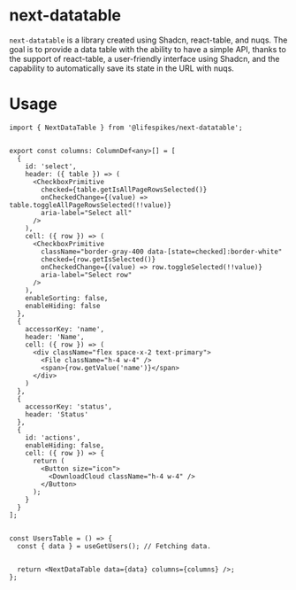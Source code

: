 # next-datatable

`next-datatable` is a library created using Shadcn, react-table, and nuqs. The goal is to provide a data table with the ability to have a simple API, thanks to the support of react-table, a user-friendly interface using Shadcn, and the capability to automatically save its state in the URL with nuqs.


# Usage

```tsx
import { NextDataTable } from '@lifespikes/next-datatable';


export const columns: ColumnDef<any>[] = [
  {
    id: 'select',
    header: ({ table }) => (
      <CheckboxPrimitive
        checked={table.getIsAllPageRowsSelected()}
        onCheckedChange={(value) => table.toggleAllPageRowsSelected(!!value)}
        aria-label="Select all"
      />
    ),
    cell: ({ row }) => (
      <CheckboxPrimitive
        className="border-gray-400 data-[state=checked]:border-white"
        checked={row.getIsSelected()}
        onCheckedChange={(value) => row.toggleSelected(!!value)}
        aria-label="Select row"
      />
    ),
    enableSorting: false,
    enableHiding: false
  },
  {
    accessorKey: 'name',
    header: 'Name',
    cell: ({ row }) => (
      <div className="flex space-x-2 text-primary">
        <File className="h-4 w-4" />
        <span>{row.getValue('name')}</span>
      </div>
    )
  },
  {
    accessorKey: 'status',
    header: 'Status'
  },
  {
    id: 'actions',
    enableHiding: false,
    cell: ({ row }) => {
      return (
        <Button size="icon">
          <DownloadCloud className="h-4 w-4" />
        </Button>
      );
    }
  }
];


const UsersTable = () => {
  const { data } = useGetUsers(); // Fetching data.


  return <NextDataTable data={data} columns={columns} />;
};
```

